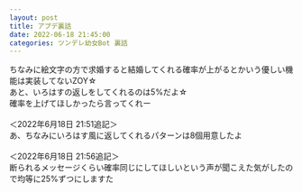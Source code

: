 ```yaml
---
layout: post
title: アプデ裏話
date: 2022-06-18 21:45:00
categories: ツンデレ幼女Bot 裏話
---
```

ちなみに絵文字の方で求婚すると結婚してくれる確率が上がるとかいう優しい機能は実装してないZOY☆<br>あと、いろはすの返しをしてくれるのは5%だよ☆<br>確率を上げてほしかったら言ってくれー<br><br>＜2022年6月18日 21:51追記＞<br>あ、ちなみにいろはす風に返してくれるパターンは8個用意したよ<br><br>＜2022年6月18日 21:56追記＞<br>断られるメッセージくらい確率同じにしてほしいという声が聞こえた気がしたので均等に25%ずつにしますた<br>